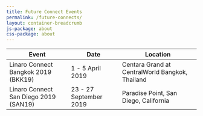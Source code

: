 ```yaml
---
title: Future Connect Events
permalink: /future-connects/
layout: container-breadcrumb
js-package: about
css-package: about
---
```

<div class="col-xs-12" markdown="1">

| Event | Date | Location |
|-------|------|----------|
| Linaro Connect Bangkok 2019 (BKK19) | 1 - 5  April 2019 | Centara Grand at CentralWorld Bangkok, Thailand |
| Linaro Connect San Diego 2019 (SAN19) | 23 - 27 September 2019 | Paradise Point, San Diego, California |

</div>
